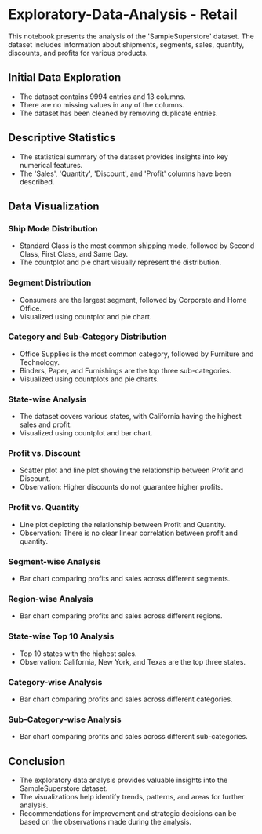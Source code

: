 # Exploratory-Data-Analysis - Retail



This notebook presents the analysis of the 'SampleSuperstore' dataset. The dataset includes information about shipments, segments, sales, quantity, discounts, and profits for various products.

## Initial Data Exploration

- The dataset contains 9994 entries and 13 columns.
- There are no missing values in any of the columns.
- The dataset has been cleaned by removing duplicate entries.

## Descriptive Statistics

- The statistical summary of the dataset provides insights into key numerical features.
- The 'Sales', 'Quantity', 'Discount', and 'Profit' columns have been described.

## Data Visualization

### Ship Mode Distribution

- Standard Class is the most common shipping mode, followed by Second Class, First Class, and Same Day.
- The countplot and pie chart visually represent the distribution.

### Segment Distribution

- Consumers are the largest segment, followed by Corporate and Home Office.
- Visualized using countplot and pie chart.

### Category and Sub-Category Distribution

- Office Supplies is the most common category, followed by Furniture and Technology.
- Binders, Paper, and Furnishings are the top three sub-categories.
- Visualized using countplots and pie charts.

### State-wise Analysis

- The dataset covers various states, with California having the highest sales and profit.
- Visualized using countplot and bar chart.

### Profit vs. Discount

- Scatter plot and line plot showing the relationship between Profit and Discount.
- Observation: Higher discounts do not guarantee higher profits.

### Profit vs. Quantity

- Line plot depicting the relationship between Profit and Quantity.
- Observation: There is no clear linear correlation between profit and quantity.

### Segment-wise Analysis

- Bar chart comparing profits and sales across different segments.

### Region-wise Analysis

- Bar chart comparing profits and sales across different regions.

### State-wise Top 10 Analysis

- Top 10 states with the highest sales.
- Observation: California, New York, and Texas are the top three states.

### Category-wise Analysis

- Bar chart comparing profits and sales across different categories.

### Sub-Category-wise Analysis

- Bar chart comparing profits and sales across different sub-categories.

## Conclusion

- The exploratory data analysis provides valuable insights into the SampleSuperstore dataset.
- The visualizations help identify trends, patterns, and areas for further analysis.
- Recommendations for improvement and strategic decisions can be based on the observations made during the analysis.
